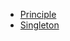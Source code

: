 * [Principle](note/back_end/design_pattern/principle.md)
* [Singleton](note/back_end/design_pattern/singleton.md)
